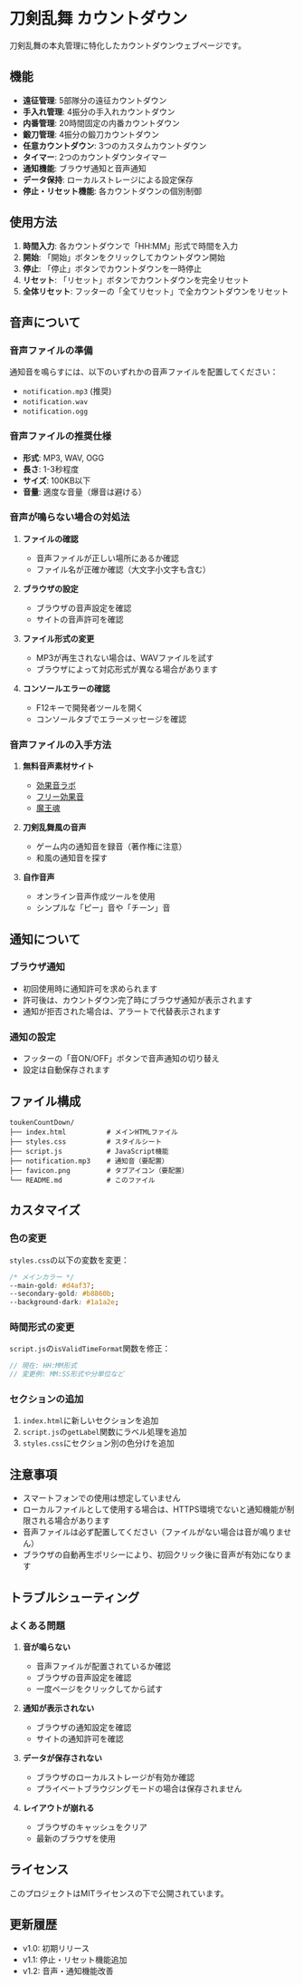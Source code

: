 # 刀剣乱舞 カウントダウン

刀剣乱舞の本丸管理に特化したカウントダウンウェブページです。

## 機能

- **遠征管理**: 5部隊分の遠征カウントダウン
- **手入れ管理**: 4振分の手入れカウントダウン
- **内番管理**: 20時間固定の内番カウントダウン
- **鍛刀管理**: 4振分の鍛刀カウントダウン
- **任意カウントダウン**: 3つのカスタムカウントダウン
- **タイマー**: 2つのカウントダウンタイマー
- **通知機能**: ブラウザ通知と音声通知
- **データ保持**: ローカルストレージによる設定保存
- **停止・リセット機能**: 各カウントダウンの個別制御

## 使用方法

1. **時間入力**: 各カウントダウンで「HH:MM」形式で時間を入力
2. **開始**: 「開始」ボタンをクリックしてカウントダウン開始
3. **停止**: 「停止」ボタンでカウントダウンを一時停止
4. **リセット**: 「リセット」ボタンでカウントダウンを完全リセット
5. **全体リセット**: フッターの「全てリセット」で全カウントダウンをリセット

## 音声について

### 音声ファイルの準備

通知音を鳴らすには、以下のいずれかの音声ファイルを配置してください：

- `notification.mp3` (推奨)
- `notification.wav`
- `notification.ogg`

### 音声ファイルの推奨仕様

- **形式**: MP3, WAV, OGG
- **長さ**: 1-3秒程度
- **サイズ**: 100KB以下
- **音量**: 適度な音量（爆音は避ける）

### 音声が鳴らない場合の対処法

1. **ファイルの確認**
   - 音声ファイルが正しい場所にあるか確認
   - ファイル名が正確か確認（大文字小文字も含む）

2. **ブラウザの設定**
   - ブラウザの音声設定を確認
   - サイトの音声許可を確認

3. **ファイル形式の変更**
   - MP3が再生されない場合は、WAVファイルを試す
   - ブラウザによって対応形式が異なる場合があります

4. **コンソールエラーの確認**
   - F12キーで開発者ツールを開く
   - コンソールタブでエラーメッセージを確認

### 音声ファイルの入手方法

1. **無料音声素材サイト**
   - [効果音ラボ](https://soundbible.com/)
   - [フリー効果音](https://freesound.org/)
   - [魔王魂](https://maou.audio/)

2. **刀剣乱舞風の音声**
   - ゲーム内の通知音を録音（著作権に注意）
   - 和風の通知音を探す

3. **自作音声**
   - オンライン音声作成ツールを使用
   - シンプルな「ピー」音や「チーン」音

## 通知について

### ブラウザ通知

- 初回使用時に通知許可を求められます
- 許可後は、カウントダウン完了時にブラウザ通知が表示されます
- 通知が拒否された場合は、アラートで代替表示されます

### 通知の設定

- フッターの「音ON/OFF」ボタンで音声通知の切り替え
- 設定は自動保存されます

## ファイル構成

```
toukenCountDown/
├── index.html          # メインHTMLファイル
├── styles.css          # スタイルシート
├── script.js           # JavaScript機能
├── notification.mp3    # 通知音（要配置）
├── favicon.png         # タブアイコン（要配置）
└── README.md           # このファイル
```

## カスタマイズ

### 色の変更

`styles.css`の以下の変数を変更：

```css
/* メインカラー */
--main-gold: #d4af37;
--secondary-gold: #b8860b;
--background-dark: #1a1a2e;
```

### 時間形式の変更

`script.js`の`isValidTimeFormat`関数を修正：

```javascript
// 現在: HH:MM形式
// 変更例: MM:SS形式や分単位など
```

### セクションの追加

1. `index.html`に新しいセクションを追加
2. `script.js`の`getLabel`関数にラベル処理を追加
3. `styles.css`にセクション別の色分けを追加

## 注意事項

- スマートフォンでの使用は想定していません
- ローカルファイルとして使用する場合は、HTTPS環境でないと通知機能が制限される場合があります
- 音声ファイルは必ず配置してください（ファイルがない場合は音が鳴りません）
- ブラウザの自動再生ポリシーにより、初回クリック後に音声が有効になります

## トラブルシューティング

### よくある問題

1. **音が鳴らない**
   - 音声ファイルが配置されているか確認
   - ブラウザの音声設定を確認
   - 一度ページをクリックしてから試す

2. **通知が表示されない**
   - ブラウザの通知設定を確認
   - サイトの通知許可を確認

3. **データが保存されない**
   - ブラウザのローカルストレージが有効か確認
   - プライベートブラウジングモードの場合は保存されません

4. **レイアウトが崩れる**
   - ブラウザのキャッシュをクリア
   - 最新のブラウザを使用

## ライセンス

このプロジェクトはMITライセンスの下で公開されています。

## 更新履歴

- v1.0: 初期リリース
- v1.1: 停止・リセット機能追加
- v1.2: 音声・通知機能改善 